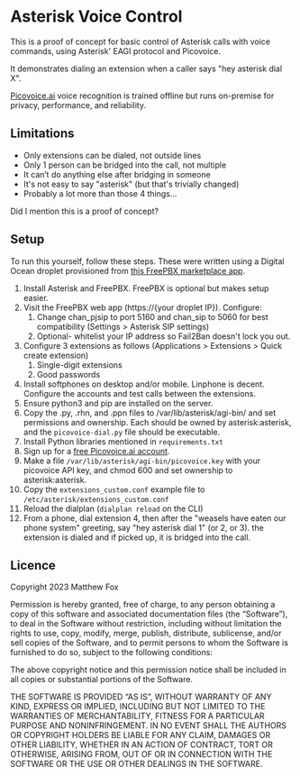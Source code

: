 # Asterisk Voice Control

This is a proof of concept for basic control of Asterisk calls with voice commands, using Asterisk' EAGI protocol and Picovoice.

It demonstrates dialing an extension when a caller says "hey asterisk dial X".

[Picovoice.ai](https://picovoice.ai/) voice recognition is trained offline but runs on-premise for privacy, performance, and reliability.

## Limitations

* Only extensions can be dialed, not outside lines
* Only 1 person can be bridged into the call, not multiple
* It can’t do anything else after bridging in someone
* It's not easy to say "asterisk" (but that's trivially changed)
* Probably a lot more than those 4 things...

Did I mention this is a proof of concept?

## Setup

To run this yourself, follow these steps. These were written using a Digital Ocean droplet provisioned from [this FreePBX marketplace app](https://marketplace.digitalocean.com/apps/freepbx-1).

1. Install Asterisk and FreePBX. FreePBX is optional but makes setup easier.
1. Visit the FreePBX web app (https://{your droplet IP}). Configure:
   1. Change chan_pjsip to port 5160 and chan_sip to 5060 for best compatibility (Settings > Asterisk SIP settings)
   1. Optional- whitelist your IP address so Fail2Ban doesn't lock you out.
1. Configure 3 extensions as follows (Applications > Extensions > Quick create extension)
   1. Single-digit extensions
   1. Good passwords
1. Install softphones on desktop and/or mobile. Linphone is decent. Configure the accounts and test calls between the extensions.
1. Ensure python3 and pip are installed on the server.
1. Copy the .py, .rhn, and .ppn files to /var/lib/asterisk/agi-bin/ and set permissions and ownership. Each should be owned by asterisk:asterisk, and the `picovoice-dial.py` file should be executable.
1. Install Python libraries mentioned in `requirements.txt`
1. Sign up for a [free Picovoice.ai account](https://console.picovoice.ai/).
1. Make a file `/var/lib/asterisk/agi-bin/picovoice.key` with your picovoice API key, and chmod 600 and set ownership to asterisk:asterisk.
1. Copy the `extensions_custom.conf` example file to `/etc/asterisk/extensions_custom.conf`
1. Reload the dialplan (`dialplan reload` on the CLI)
1. From a phone, dial extension 4, then after the "weasels have eaten our phone system" greeting, say "hey asterisk dial 1" (or 2, or 3). the extension is dialed and if picked up, it is bridged into the call.

## Licence

Copyright 2023 Matthew Fox

Permission is hereby granted, free of charge, to any person obtaining a copy of this software and associated documentation files (the “Software”), to deal in the Software without restriction, including without limitation the rights to use, copy, modify, merge, publish, distribute, sublicense, and/or sell copies of the Software, and to permit persons to whom the Software is furnished to do so, subject to the following conditions:

The above copyright notice and this permission notice shall be included in all copies or substantial portions of the Software.

THE SOFTWARE IS PROVIDED “AS IS”, WITHOUT WARRANTY OF ANY KIND, EXPRESS OR IMPLIED, INCLUDING BUT NOT LIMITED TO THE WARRANTIES OF MERCHANTABILITY, FITNESS FOR A PARTICULAR PURPOSE AND NONINFRINGEMENT. IN NO EVENT SHALL THE AUTHORS OR COPYRIGHT HOLDERS BE LIABLE FOR ANY CLAIM, DAMAGES OR OTHER LIABILITY, WHETHER IN AN ACTION OF CONTRACT, TORT OR OTHERWISE, ARISING FROM, OUT OF OR IN CONNECTION WITH THE SOFTWARE OR THE USE OR OTHER DEALINGS IN THE SOFTWARE.
